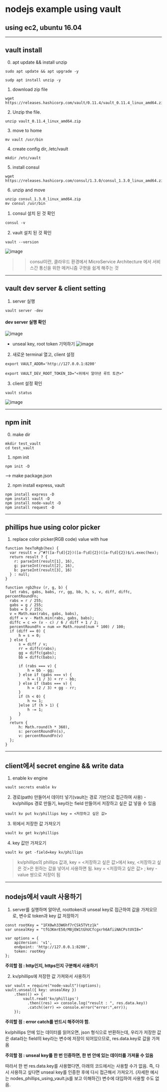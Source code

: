 # nodejs example using vault
## using ec2, ubuntu 16.04

-------


## vault install
0. apt update && install unzip
~~~
sudo apt update && apt upgrade -y

sudp apt install unzip -y
~~~
1. download zip file
~~~
wget https://releases.hashicorp.com/vault/0.11.4/vault_0.11.4_linux_amd64.zip
~~~

2. Unzip the file.
~~~
unzip vault_0.11.4_linux_amd64.zip
~~~

3. move to home
~~~
mv vault /usr/bin
~~~

4. create config dir, /etc/vault
~~~
mkdir /etc/vault
~~~

5. install consul
~~~
wget https://releases.hashicorp.com/consul/1.3.0/consul_1.3.0_linux_amd64.zip
~~~

6. unzip and move
~~~
unzip consul_1.3.0_linux_amd64.zip
mv consul /usr/bin
~~~

1. consul 설치 된 것 확인
~~~
consul -v
~~~
2. vault 설치 된 것 확인
~~~
vault --version
~~~
![image](https://user-images.githubusercontent.com/37536415/62678767-58388e80-b9ed-11e9-9983-9b3cc33f5ed7.png)

>> consul이란, 클라우드 환경에서 MicroService Architecture 에서 서비스간 통신을 위한 메커니즘 구현을 쉽게 해주는 것


-------


## vault dev server & client setting

1. server 실행
~~~
vault server -dev
~~~

#### dev server 실행 확인
![image](https://user-images.githubusercontent.com/37536415/62679003-10fecd80-b9ee-11e9-9726-b910e65ce862.png)

- unseal key, root token 기억하기 
![image](https://user-images.githubusercontent.com/37536415/62679054-3986c780-b9ee-11e9-9d9f-4f3bb502b080.png)


2. 새로운 terminal 열고, client 설정
~~~
export VAULT_ADDR='http://127.0.0.1:8200'
~~~

~~~
export VAULT_DEV_ROOT_TOKEN_ID="<위에서 알아낸 루트 토큰>"
~~~

3. client 설정 확인
~~~
vault status
~~~

![image](https://user-images.githubusercontent.com/37536415/62679185-a8fcb700-b9ee-11e9-9009-e5018ce4aca9.png)



---------


## npm init

0. make dir
~~~
mkdir test_vault
cd test_vault
~~~

1. npm init
~~~
npm init -D
~~~
--> make package.json

2. npm install express, vault
~~~
npm install express -D
npm install vault -D
npm install node-vault -D
npm install request -D
~~~


-----------

## phillips hue using color picker

1. replace color picker(RGB code) value with hue
~~~
function hexToRgb(hex) {
  var result = /^#?([a-f\d]{2})([a-f\d]{2})([a-f\d]{2})$/i.exec(hex);
  return result ? {
    r: parseInt(result[1], 16),
    g: parseInt(result[2], 16),
    b: parseInt(result[3], 16)
  } : null;
}

function rgb2hsv (r, g, b) {
  let rabs, gabs, babs, rr, gg, bb, h, s, v, diff, diffc, percentRoundFn;
  rabs = r / 255;
  gabs = g / 255;
  babs = b / 255;
  v = Math.max(rabs, gabs, babs),
  diff = v - Math.min(rabs, gabs, babs);
  diffc = c => (v - c) / 6 / diff + 1 / 2;
  percentRoundFn = num => Math.round(num * 100) / 100;
  if (diff == 0) {
      h = s = 0;
  } else {
      s = diff / v;
      rr = diffc(rabs);
      gg = diffc(gabs);
      bb = diffc(babs);

      if (rabs === v) {
          h = bb - gg;
      } else if (gabs === v) {
          h = (1 / 3) + rr - bb;
      } else if (babs === v) {
          h = (2 / 3) + gg - rr;
      }
      if (h < 0) {
          h += 1;
      }else if (h > 1) {
          h -= 1;
      }
  }
  return {
      h: Math.round(h * 360),
      s: percentRoundFn(s),
      v: percentRoundFn(v)
  };
}
~~~


---------


## client에서 secret engine && write data

1. enable kv engine
~~~
vault secrets enable kv
~~~

2. 경로(path) 만들어서 데이터 넣기(vault는 경로 기반으로 접근하여 사용) - kv/phillips 경로 만들기, key라는 field 만들어서 저장하고 싶은 값 넣을 수 있음
~~~
vault kv put kv/phillips key = <저장하고 싶은 값>
~~~

3. 위에서 저장한 값 가져오기 
~~~
vault kv get kv/phillips
~~~

4. key 값만 가져오기 
~~~
vault kv get -field=key kv/phillips
~~~
> kv/phillips의 phillips 값과, key = <저장하고 싶은 값>에서 key, <저장하고 싶은 것>은 원하는 값을 넣어서 사용하면 됨.
> key = <저장하고 싶은 값> ; key - value 쌍으로 저장이 됨



---------


## nodejs에서 vault 사용하기

1. server를 실행하며 알아낸, roottoken과 unseal key로 접근하여 값을 가져오므로, 변수로 token과 key 값 저장하기

~~~
const rootKey = "1FX0wh33W6hf7rCSk5TVtz1k"
var unsealKey = "tfG3KmrE50/M8jEW1tGhUCfcgxrh6AfiiNACPstUVI8="

var options = {
    apiVersion: 'v1',
    endpoint: 'http://127.0.0.1:8200',
    token: rootKey
};
~~~

**주의할 점 : http인지, https인지 구분해서 사용하기**

2. kv/phillips에 저장한 값 가져와서 사용하기 

~~~
var vault = require("node-vault")(options);
vault.unseal({ key: unsealKey })
    .then(() => {
        vault.read('kv/phillips')
          .then((res) => console.log("result : ", res.data.key))
          .catch((err) => console.error("error:",err));
    });
~~~

**주의할 점 : error catch를 반드시 해주어야 함.**

kv/phillips 안에 있는 데이터를 읽어오면, json 형식으로 반환하는데, 우리가 저장한 값은 data라는 field의 key라는 변수에 저장이 되어있으므로, res.data.key로 값을 가져옴

**주의할 점 : unseal key를 한 번 인증하면, 한 번 안에 있는 데이터를 가져올 수 있음**

따라서 한 번 res.data.key를 사용했다면, 아래의 코드에서는 사용할 수가 없음. 즉, 다시 사용하고 싶다면 unseal key를 인증한 후에 다시 접근해서 가져오기. (자세한 예시는 nodes_phillips_using_vault.js를 보고 이해하긴)
변수에 대입하여 사용할 수도 없음.
